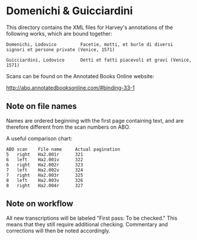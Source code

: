 # Domenichi & Guicciardini

This directory contains the XML files for Harvey's annotations of the following works, which are bound together:

```
Domenichi, Lodovico		    Facetie, motti, et burle di diversi signori et persone private (Venice, 1571)

Guicciardini, Lodovico		Detti et fatti piacevoli et gravi (Venice, 1571)

```

Scans can be found on the Annotated Books Online website:

http://abo.annotatedbooksonline.com/#binding-33-1


## Note on file names

Names are ordered beginning with the first page containing text, and are therefore different from the scan numbers on ABO. 

A useful comparison chart:

```
ABO scan    File name     Actual pagination
5	right   Ha2.001r      321
6	left    Ha2.001v      322
6	right   Ha2.002r      323
7	left    Ha2.002v      324
7	right   Ha2.003r      325
8	left    Ha2.003v      326
8	right   Ha2.004r      327
```

## Note on workflow

All new transcriptions will be labeled "First pass: To be checked." This means that they still require additional checking. Commentary and corrections will then be noted accordingly.
